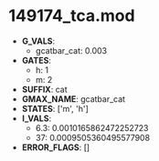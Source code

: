 # 149174_tca.mod

- **G_VALS**:
  - gcatbar_cat: 0.003
- **GATES**:
  - h: 1
  - m: 2
- **SUFFIX**: cat
- **GMAX_NAME**: gcatbar_cat
- **STATES**: ['m', 'h']
- **I_VALS**:
  - 6.3: 0.0010165862472252723
  - 37: 0.0009505360495577908
- **ERROR_FLAGS**: []
